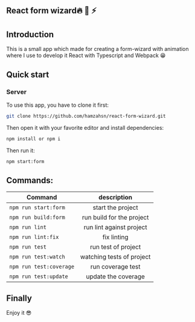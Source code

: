 ## React form wizard:fire: :rocket: :zap:

## Introduction

This is a small app which made for creating a form-wizard with animation where I use to develop it React with Typescript and Webpack :grin:

## Quick start

### Server

To use this app, you have to clone it first:

```bash
git clone https://github.com/hamzahsn/react-form-wizard.git
```

Then open it with your favorite editor and install dependencies:

```bash
npm install or npm i
```

Then run it:

```bash
npm start:form
```

## Commands:

| Command                 |        description        |
| ----------------------- | :-----------------------: |
| `npm run start:form`    |     start the project     |
| `npm run build:form `   | run build for the project |
| `npm run lint`          | run lint against project  |
| `npm run lint:fix`      |        fix linting        |
| `npm run test`          |    run test of project    |
| `npm run test:watch`    | watching tests of project |
| `npm run test:coverage` |     run coverage test     |
| `npm run test:update`   |    update the coverage    |

## Finally

Enjoy it :sunglasses:
